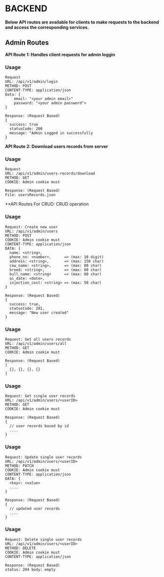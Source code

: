 # BACKEND
**Below API routes are available for clients to make requests to the backend and access the corresponding services.**
## Admin Routes

**API Route 1: Handles client requests for admin loggin**
### Usage
``` base
Request
URL: /api/v1/admin/login
METHOD: POST
CONTENT-TYPE: application/json
Data: {
    email: "<your admin email>"
    password: "<your admin password">
}

Response: (Request Based)
{
  success: true 
  statusCode: 200  
  message: "Admin Logged in successfully 
}
```

**API Route 2: Download users records from server**
### Usage
``` base
Request
URL: /api/v1/admin/users-records/download
METHOD: GET
COOKIE: Admin cookie must 

Response: (Request Based)
File: usersRecords.json
```

**API Routes For CRUD: CRUD operation
### Usage
``` base
Request: Create new user
URL: /api/v1/admin/users
METHOD: POST
COOKIE: Admin cookie must 
CONTENT-TYPE: application/json
DATA: {
  name: <string>,
  phone_no: <number>,      => (max: 10 digit)
  address: <string>,       => (max: 150 char)
  cow_name: <string>,      => (max: 80 char)
  breed: <string>,         => (max: 80 char)
  bull_name: <string>      => (max: 80 char)
  ai_date: <date>,
  injection_cost: <string> => (max: 50 char)         
}

Response: (Request Based)
{
  success: true,
  statusCode: 201,
  message: "New user created"
}
```

### Usage
``` base
Request: Get all users records
URL: /api/v1/admin/users/all
METHOD: GET
COOKIE: Admin cookie must 

Response: (Request Based)
[
  {}, {}, {}, {}
]
```

### Usage
``` base
Request: Get single user records
URL: /api/v1/admin/users/<userID>
METHOD: GET
COOKIE: Admin cookie must 

Response: (Request Based)
{
  // user records based by id
  ....
}
```

### Usage
``` base
Request: Update single user records
URL: /api/v1/admin/users/<userID>
METHOD: PATCH
COOKIE: Admin cookie must 
CONTENT-TYPE: application/json
DATA: {
  <key>: <value>
  ....
}

Response: (Request Based)
{
  // updated user records
  ....
}
```

### Usage
``` base
Request: Delete single user records
URL: /api/v1/admin/users/<userID>
METHOD: DELETE
COOKIE: Admin cookie must 
CONTENT-TYPE: application/json

Response: (Request Based)
status: 204 body: empty
```